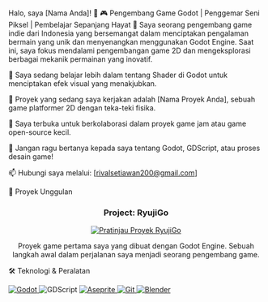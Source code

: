 Halo, saya [Nama Anda]! 👋
🎮 Pengembang Game Godot | Penggemar Seni Piksel | Pembelajar Sepanjang Hayat 🚀
Saya seorang pengembang game indie dari Indonesia yang bersemangat dalam menciptakan pengalaman bermain yang unik dan menyenangkan menggunakan Godot Engine. Saat ini, saya fokus mendalami pengembangan game 2D dan mengeksplorasi berbagai mekanik permainan yang inovatif.

🌱 Saya sedang belajar lebih dalam tentang Shader di Godot untuk menciptakan efek visual yang menakjubkan.

🔭 Proyek yang sedang saya kerjakan adalah [Nama Proyek Anda], sebuah game platformer 2D dengan teka-teki fisika.

🤝 Saya terbuka untuk berkolaborasi dalam proyek game jam atau game open-source kecil.

💬 Jangan ragu bertanya kepada saya tentang Godot, GDScript, atau proses desain game!

📫 Hubungi saya melalui: [rivalsetiawan200@gmail.com]

📌 Proyek Unggulan
<div align="center">
<h3 align="center">Project: RyujiGo</h3>
<a href="https://github.com/RyujiKazu/ryujigo_game" target="_blank">
<!-- Ganti gambar placeholder ini dengan screenshot atau GIF dari game Anda -->
<img src="https://i.imgur.com/liWfqTW.png" alt="Pratinjau Proyek RyujiGo"/>
</a>
<p>
<!-- Jika Anda punya link ke Itch.io, hapus komentar di baris bawah ini -->
<!--
<a href="[LINK_KE_ITCH.IO_ANDA]" target="_blank">
<img src="https://www.google.com/search?q=https://img.shields.io/badge/Itch.io-Play-red%3Fstyle%3Dfor-the-badge%26logo%3Ditch.io">
</a>
-->
</p>
<p>Proyek game pertama saya yang dibuat dengan Godot Engine. Sebuah langkah awal dalam perjalanan saya menjadi seorang pengembang game.</p>
</div>

🛠️ Teknologi & Peralatan
<p align="left">
<a href="https://godotengine.org/" target="_blank" rel="noreferrer">
<img src="https://www.google.com/search?q=https://img.shields.io/badge/Godot_Engine-478CBF%3Fstyle%3Dfor-the-badge%26logo%3Dgodot-engine%26logoColor%3Dwhite" alt="Godot"/>
</a>
<img src="https://img.shields.io/badge/GDScript-478CBF?style=for-the-badge&logo=godot-engine&logoColor=white" alt="GDScript"/>
<a href="https://www.aseprite.org/" target="_blank" rel="noreferrer">
<img src="https://www.google.com/search?q=https://img.shields.io/badge/Aseprite-7D7D7D%3Fstyle%3Dfor-the-badge%26logo%3Daseprite%26logoColor%3Dwhite" alt="Aseprite"/>
</a>
<a href="https://git-scm.com/" target="_blank" rel="noreferrer">
<img src="https://www.google.com/search?q=https://img.shields.io/badge/GIT-E84D31%3Fstyle%3Dfor-the-badge%26logo%3Dgit%26logoColor%3Dwhite" alt="Git"/>
</a>
<a href="https://www.blender.org/" target="_blank" rel="noreferrer">
<img src="https://www.google.com/search?q=https://img.shields.io/badge/Blender-E87D0D%3Fstyle%3Dfor-the-badge%26logo%3Dblender%26logoColor%3Dwhite" alt="Blender"/>
</a>
</p>